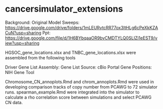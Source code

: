 # cancersimulator_extensions

Background:
Original Model Sweeps: https://drive.google.com/drive/folders/1mLEURytcRR77ox3ltHLg6cPeXkKZACuN?usp=sharing
Ppt: https://drive.google.com/file/d/1H6BYbqaaOR9bvCMDTYLQ0SLIZi1eEST9/view?usp=sharing

HGSOC_gene_locations.xlsx and TNBC_gene_locations.xlsx were assembled from the following tools
 
Driver Gene List Assembly:
Gene List Source: cBio Portal
Gene Positions: NIH Gene Tool

Chromosome_CN_annoplots.Rmd and chrom_annoplots.Rmd were used in developing comparison tracks of copy number from PCAWG to 72 simulator runs.
spearman_example.Rmd were integrated into the simulator to calculate a rho correlation score between simulations and select PCAWG CN data. 

